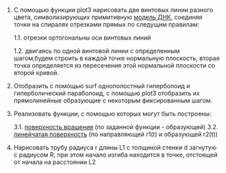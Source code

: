 1. С помощью функции plot3 нарисовать две винтовых линии разного цвета, символизирующих примитивную [модель ДНК](https://i.mycdn.me/i?r=AyH4iRPQ2q0otWIFepML2LxRFE4sEr2NSwP10wHcswU2rA), соединяя точки на спиралях отрезками прямых по следущим правилам:

     1.1. отрезки ортогональны оси винтовых линий
     
     1.2. двигаясь по одной винтовой линии с определенным шагом,будем строить в каждой точке нормальную плоскость, вторая точка определяется из пересечения этой нормальной плоскости со второй кривой.

2. Отобразить с помощью surf однополостный гиперболоид и гиперболический параболоид, с помощью plot3 отобразить их прямолинейные образующие с некоторым фиксированным шагом.

3. Реализовать функции, с помощью которых могут быть построены:
     
     3.1. [поверхность вращения](https://ru.wikipedia.org/wiki/%D0%9F%D0%BE%D0%B2%D0%B5%D1%80%D1%85%D0%BD%D0%BE%D1%81%D1%82%D1%8C_%D0%B2%D1%80%D0%B0%D1%89%D0%B5%D0%BD%D0%B8%D1%8F) (по заданной функции - образующей)
     3.2. [линейчатая поверхность](https://ru.wikipedia.org/wiki/%D0%9B%D0%B8%D0%BD%D0%B5%D0%B9%D1%87%D0%B0%D1%82%D0%B0%D1%8F_%D0%BF%D0%BE%D0%B2%D0%B5%D1%80%D1%85%D0%BD%D0%BE%D1%81%D1%82%D1%8C) (по направляющей r1(t) и образующей r2(t))

4. Нарисовать трубу радиуса r длины L1 с толщиной стенки d загнутую с радиусом R, при этом начало изгиба находится в точке, отстоящей от начала на расстоянии L2
